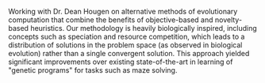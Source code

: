 Working with Dr. Dean Hougen on alternative methods of evolutionary computation that combine the benefits of objective-based and novelty-based heuristics. Our methodology is heavily biologically inspired, including concepts such as speciation and resource competition, which leads to a distribution of solutions in the problem space (as observed in biological evolution) rather than a single convergent solution. This approach yielded significant improvements over existing state-of-the-art in learning of "genetic programs" for tasks such as maze solving.